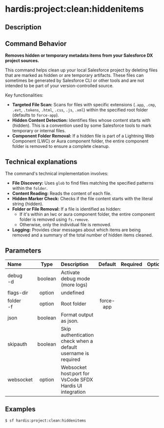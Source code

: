<!-- This file has been generated with command 'sf hardis:doc:plugin:generate'. Please do not update it manually or it may be overwritten -->
# hardis:project:clean:hiddenitems

## Description


## Command Behavior

**Removes hidden or temporary metadata items from your Salesforce DX project sources.**

This command helps clean up your local Salesforce project by deleting files that are marked as hidden or are temporary artifacts. These files can sometimes be generated by Salesforce CLI or other tools and are not intended to be part of your version-controlled source.

Key functionalities:

- **Targeted File Scan:** Scans for files with specific extensions (`.app`, `.cmp`, `.evt`, `.tokens`, `.html`, `.css`, `.js`, `.xml`) within the specified root folder (defaults to `force-app`).
- **Hidden Content Detection:** Identifies files whose content starts with (hidden). This is a convention used by some Salesforce tools to mark temporary or internal files.
- **Component Folder Removal:** If a hidden file is part of a Lightning Web Component (LWC) or Aura component folder, the entire component folder is removed to ensure a complete cleanup.

## Technical explanations

The command's technical implementation involves:

- **File Discovery:** Uses `glob` to find files matching the specified patterns within the `folder`.
- **Content Reading:** Reads the content of each file.
- **Hidden Marker Check:** Checks if the file content starts with the literal string (hidden).
- **Folder or File Removal:** If a file is identified as hidden:
  - If it's within an lwc or aura component folder, the entire component folder is removed using `fs.remove`.
  - Otherwise, only the individual file is removed.
- **Logging:** Provides clear messages about which items are being removed and a summary of the total number of hidden items cleaned.


## Parameters

| Name          |  Type   | Description                                                   |  Default  | Required | Options |
|:--------------|:-------:|:--------------------------------------------------------------|:---------:|:--------:|:-------:|
| debug<br/>-d  | boolean | Activate debug mode (more logs)                               |           |          |         |
| flags-dir     | option  | undefined                                                     |           |          |         |
| folder<br/>-f | option  | Root folder                                                   | force-app |          |         |
| json          | boolean | Format output as json.                                        |           |          |         |
| skipauth      | boolean | Skip authentication check when a default username is required |           |          |         |
| websocket     | option  | Websocket host:port for VsCode SFDX Hardis UI integration     |           |          |         |

## Examples

```shell
$ sf hardis:project:clean:hiddenitems
```


